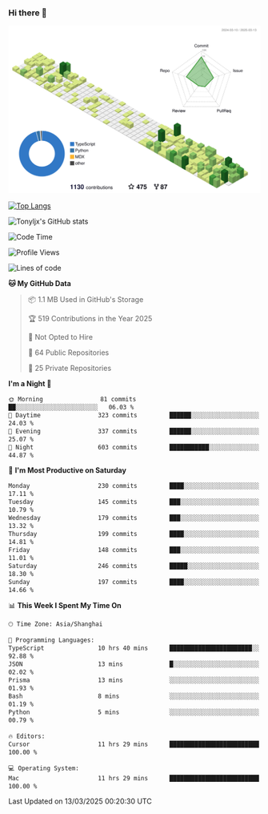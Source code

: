 ### Hi there 👋

![](./profile-3d-contrib/profile-green-animate.svg)

 

[![Top Langs](https://github-readme-stats.vercel.app/api/top-langs/?username=tonyljx)](https://github.com/anuraghazra/github-readme-stats)

![Tonyljx's GitHub stats](https://github-readme-stats.vercel.app/api?username=tonyljx&theme=default&show_icons=true)

 

<!--START_SECTION:waka-->
![Code Time](http://img.shields.io/badge/Code%20Time-1%2C213%20hrs%207%20mins-blue)

![Profile Views](http://img.shields.io/badge/Profile%20Views-0-blue)

![Lines of code](https://img.shields.io/badge/From%20Hello%20World%20I%27ve%20Written-898.7%20thousand%20lines%20of%20code-blue)

**🐱 My GitHub Data** 

> 📦 1.1 MB Used in GitHub's Storage 
 > 
> 🏆 519 Contributions in the Year 2025
 > 
> 🚫 Not Opted to Hire
 > 
> 📜 64 Public Repositories 
 > 
> 🔑 25 Private Repositories 
 > 
**I'm a Night 🦉** 

```text
🌞 Morning                81 commits          ██░░░░░░░░░░░░░░░░░░░░░░░   06.03 % 
🌆 Daytime                323 commits         ██████░░░░░░░░░░░░░░░░░░░   24.03 % 
🌃 Evening                337 commits         ██████░░░░░░░░░░░░░░░░░░░   25.07 % 
🌙 Night                  603 commits         ███████████░░░░░░░░░░░░░░   44.87 % 
```
📅 **I'm Most Productive on Saturday** 

```text
Monday                   230 commits         ████░░░░░░░░░░░░░░░░░░░░░   17.11 % 
Tuesday                  145 commits         ███░░░░░░░░░░░░░░░░░░░░░░   10.79 % 
Wednesday                179 commits         ███░░░░░░░░░░░░░░░░░░░░░░   13.32 % 
Thursday                 199 commits         ████░░░░░░░░░░░░░░░░░░░░░   14.81 % 
Friday                   148 commits         ███░░░░░░░░░░░░░░░░░░░░░░   11.01 % 
Saturday                 246 commits         █████░░░░░░░░░░░░░░░░░░░░   18.30 % 
Sunday                   197 commits         ████░░░░░░░░░░░░░░░░░░░░░   14.66 % 
```


📊 **This Week I Spent My Time On** 

```text
🕑︎ Time Zone: Asia/Shanghai

💬 Programming Languages: 
TypeScript               10 hrs 40 mins      ███████████████████████░░   92.88 % 
JSON                     13 mins             █░░░░░░░░░░░░░░░░░░░░░░░░   02.02 % 
Prisma                   13 mins             ░░░░░░░░░░░░░░░░░░░░░░░░░   01.93 % 
Bash                     8 mins              ░░░░░░░░░░░░░░░░░░░░░░░░░   01.19 % 
Python                   5 mins              ░░░░░░░░░░░░░░░░░░░░░░░░░   00.79 % 

🔥 Editors: 
Cursor                   11 hrs 29 mins      █████████████████████████   100.00 % 

💻 Operating System: 
Mac                      11 hrs 29 mins      █████████████████████████   100.00 % 
```


 Last Updated on 13/03/2025 00:20:30 UTC
<!--END_SECTION:waka-->
